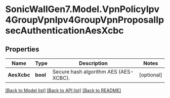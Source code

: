 # SonicWallGen7.Model.VpnPolicyIpv4GroupVpnIpv4GroupVpnProposalIpsecAuthenticationAesXcbc

## Properties

Name | Type | Description | Notes
------------ | ------------- | ------------- | -------------
**AesXcbc** | **bool** | Secure hash algorithm AES (AES-XCBC). | [optional] 

[[Back to Model list]](../README.md#documentation-for-models) [[Back to API list]](../README.md#documentation-for-api-endpoints) [[Back to README]](../README.md)

